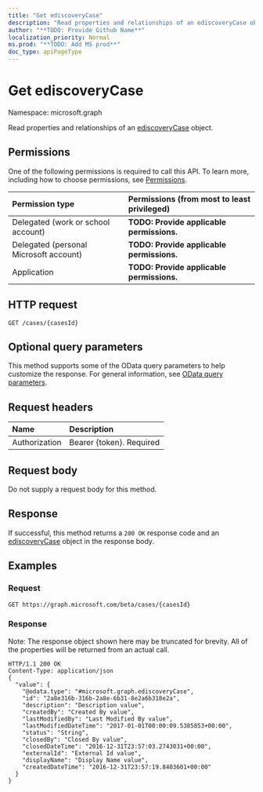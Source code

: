 ```yaml
---
title: "Get ediscoveryCase"
description: "Read properties and relationships of an ediscoveryCase object."
author: "**TODO: Provide Github Name**"
localization_priority: Normal
ms.prod: "**TODO: Add MS prod**"
doc_type: apiPageType
---
```


# Get ediscoveryCase

Namespace: microsoft.graph

Read properties and relationships of an [ediscoveryCase](../resources/ediscoverycase.md) object.

## Permissions
One of the following permissions is required to call this API. To learn more, including how to choose permissions, see [Permissions](/concepts/permissions-reference.md).

|Permission type|Permissions (from most to least privileged)|
|:---|:---|
|Delegated (work or school account)|**TODO: Provide applicable permissions.**|
|Delegated (personal Microsoft account)|**TODO: Provide applicable permissions.**|
|Application|**TODO: Provide applicable permissions.**|

## HTTP request
<!-- {
  "blockType": "ignored"
}
-->
``` http
GET /cases/{casesId}
```

## Optional query parameters
This method supports some of the OData query parameters to help customize the response. For general information, see [OData query parameters](/graph/query-parameters).

## Request headers
|Name|Description|
|:---|:---|
|Authorization|Bearer {token}. Required|

## Request body
Do not supply a request body for this method.

## Response
If successful, this method returns a `200 OK` response code and an [ediscoveryCase](../resources/ediscoverycase.md) object in the response body.

## Examples

### Request
<!-- {
  "blockType": "request",
  "name": "get_ediscoverycase"
}
-->
``` http
GET https://graph.microsoft.com/beta/cases/{casesId}
```

### Response
Note: The response object shown here may be truncated for brevity. All of the properties will be returned from an actual call.
<!-- {
  "blockType": "response",
  "truncated": true,
  "@odata.type": "microsoft.graph.ediscoveryCase"
}
-->
``` http
HTTP/1.1 200 OK
Content-Type: application/json
{
  "value": {
    "@odata.type": "#microsoft.graph.ediscoveryCase",
    "id": "2a8e316b-316b-2a8e-6b31-8e2a6b318e2a",
    "description": "Description value",
    "createdBy": "Created By value",
    "lastModifiedBy": "Last Modified By value",
    "lastModifiedDateTime": "2017-01-01T00:00:09.5385853+00:00",
    "status": "String",
    "closedBy": "Closed By value",
    "closedDateTime": "2016-12-31T23:57:03.2743031+00:00",
    "externalId": "External Id value",
    "displayName": "Display Name value",
    "createdDateTime": "2016-12-31T23:57:19.8403601+00:00"
  }
}
```


